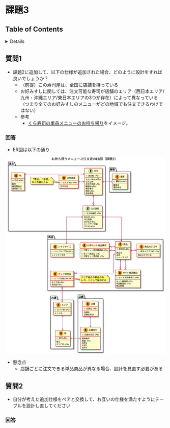 # 課題3

## Table of Contents
<!-- START doctoc generated TOC please keep comment here to allow auto update -->
<!-- DON'T EDIT THIS SECTION, INSTEAD RE-RUN doctoc TO UPDATE -->
<details>
<summary>Details</summary>

- [質問1](#%E8%B3%AA%E5%95%8F1)
  - [回答](#%E5%9B%9E%E7%AD%94)
- [質問2](#%E8%B3%AA%E5%95%8F2)
  - [回答](#%E5%9B%9E%E7%AD%94-1)

</details>
<!-- END doctoc generated TOC please keep comment here to allow auto update -->

## 質問1

- 課題2に追加して、以下の仕様が追加された場合、どのように設計をすれば良いでしょうか？
  - （前提）この寿司屋は、全国に店舗を持っている
  - お好みすしに関しては、注文可能な寿司が店舗のエリア（西日本エリア/九州・沖縄エリア/東日本エリアの3つが存在）によって異なっている（つまり全てのお好みすしのメニューがどの地域でも注文できるわけではない）
  - 参考
    - [くら寿司の単品メニューのお持ち帰り](https://www.kurasushi.co.jp/takeout/)をイメージ。

### 回答

- ER図は以下の通り

![](../../../assets/お持ち帰りメニューご注文表のER図（課題3）.png)

- 懸念点
  - 店舗ごとに注文できる単品商品が異なる場合、設計を見直す必要がある

## 質問2

- 自分が考えた追加仕様をペアと交換して、お互いの仕様を満たすようにテーブルを設計し直してください

### 回答

